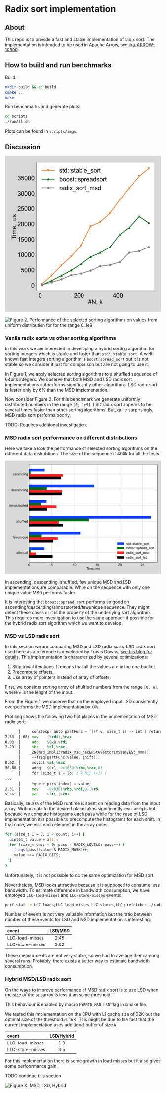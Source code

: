 # Radix sort implementation

## About

This repo is to provide a fast and stable implementation of radix sort.
The implementation is intended to be used in Apache Arrow, see [jira-ARROW-10899](https://issues.apache.org/jira/browse/ARROW-10899).


## How to build and run benchmarks

Build:

```bash
mkdir build && cd build
cmake ..
make
```

Run benchmarks and generate plots:

```bash
cd scripts
./runAll.sh
```

Plots can be found in `scripts/imgs`.

## Discussion

![Figure 1. Performance of the selected sorting algorithms on shuffled unique values](scripts/imgs/all_unique.png)

![Figure 2. Performance of the selected sorting algorithms on values from uniform distribution for for the range 0..1e9 ](scripts/imgs/all_uniform.png)

### Vanila radix sorts vs other sorting algorithms

In this work we are interested in developing a hybrid sorting algorithm for sorting integers which is stable and faster than `std::stable_sort`.
A well-known fast integers sorting algorithm is `boost:spread_sort` but it is not stable so we consider it just for comparison but are not going to use it.

In Figure 1, we apply selected sorting algorithms to a shuffled sequence of 64bits integers.
We observe that both MSD and LSD radix sort implementations outperforms significantly other algorithms.
LSD radix sort is faster only by 6% than the MSD implementation.

Now consider Figure 2.
For this benchmark we generate uniformly distributed numbers in the range `[0, 1e9]`.
LSD radix sort appears to be several times faster than other sorting algorithms.
But, quite surprisingly, MSD radix sort performs poorly.

TODO: Requires additional investigation.

### MSD radix sort performance on different distributions

Here we take a look the performance of selected sorting algorithms on the different data distrubtions.
The size of the sequence if 400k for all the tests.

![Figure 3. Various distributions](scripts/imgs/differentdistrib.png)

In ascending, descending, shuffled, few unique MSD and LSD implementations are comparable.
While on the sequence with only one unique value MSD performs faster.

It is interesting that `boost::spread_sort` performs so good on ascending/descending/almostsorted/fewunique sequence.
They might detect these cases or it is the property of the underlying sort algorithm.
This requires more investigation to use the same approach if possible for the hybrid radix sort algorithm which we want to develop.


### MSD vs LSD radix sort

In this section we are comparing MSD and LSD radix sorts.
LSD radix sort used here as a reference is developed by Travis Downs, [see his blog for details](https://travisdowns.github.io/blog/2019/05/22/sorting.html).
This implementation is characterized by several optimizations:
1. Skip trivial iterations. It means that all the values are in the one bucket.
2. Precompute offsets.
3. Use array of pointers instead of array of offsets.

First, we consider sorting array of shuffled numbers from the range `[0, n]`, where `n` is the lenght of the input.

From the Figure 1, we observe that on the employed input LSD consistently overperforms the MSD implementation by `XX%`.

Profiling shows the following two hot places in the implementation of MSD radix sort:

```asm
      │     constexpr auto partFunc = [](T v, size_t i) -> int { return (v >> i) & RADIX_MASK; }; 
2.33  │ 68: mov    (%rdi),%rax
0.03  │     add    $0x8,%rdi       
2.23  │     shr    %cl,%rax
      │    _ZN8msd_impl13radix_msd_recERSt6vectorImSaImEES3_mmm():  
      │     ++freq[partFunc(value, shift)];
0.02  │     movzbl %al,%eax
36.88 │     addq   $0x1,-0x1030(%rbp,%rax,8)
      │     for (size_t i = lo; i < hi; ++i) {                                                                                                          
...
      │     *queue_ptrs[index] = value;
2.31  │     mov    -0x830(%rbp,%rdi,8),%r8 
5.55  │     mov    %r11,(%r8)
```

Basically, `36.88%` of the MSD runtime is spent on reading data from the input array.
Writing data to the desired place takes significantly less.
`addq` is hot because we compute histograms each pass while for the case of LSD implementation it is possible to precompute the histograms for each shift.
In that case, we visit each element in the array once:

```bash
for (size_t i = 0; i < count; i++) {
  uint64_t value = a[i];
  for (size_t pass = 0; pass < RADIX_LEVELS; pass++) {
    freqs[pass][value & RADIX_MASK]++;
    value >>= RADIX_BITS;
  }
}
```

Unfortunately, it is not possible to do the same optimization for MSD sort.

Nevertheless, MSD looks attractive because it is supposed to consume less bandwidth.
To estimate difference in bandwidth consumption, we have employed `LLC-load-misses` and `LLC-store-misses` events:

```bash
perf stat -e LLC-loads,LLC-load-misses,LLC-stores,LLC-prefetches ./radix --benchmark_min_time=2 --benchmark_filter=SortingBmk_allUnique/RadixSortMSD/*
```

Number of events is not very valuable information but the ratio between number of these events for LSD and MSD implementation is interesting:

| event             | LSD/MSD  |
| :---              |  :----:  |
| LLC-load-misses   |  2.45    |
| LLC-store-misses  |  3.62    |

These measurments are not very stable, so we had to average them among several runs.
Probably, there exists a better way to estimate bandwidth consumption.


### Hybrid MSD/LSD radix sort

On the ways to improve performance of MSD radix sort is to use LSD when the size of the subarray is less than some threshold.

This behaviour is enabled by macro `HYBRID_MSD_LSD` flag in cmake file.

We tested this implementation on the CPU with L1 cache size of 32K but the optimal size of the threshold is 16K.
This might be due to the fact that the current implementation uses additional buffer of size `N`.

| event             | LSD/Hybrid  |
| :---              |  :----:  |
| LLC-load-misses   |  1.8    |
| LLC-store-misses  |  3.5    |

For this implementation there is some growth in load misses but it also gives some perfoormance gain.

TODO continue this section


![Figure X. MSD, LSD, Hybrid](scripts/imgs/hybrid.png)


